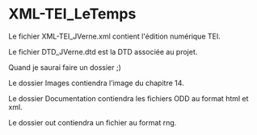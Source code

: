 # XML-TEI_LeTemps

Le fichier XML-TEI_JVerne.xml contient l'édition numérique TEI.

Le fichier DTD_JVerne.dtd est la DTD associée au projet.

Quand je saurai faire un dossier ;)

Le dossier Images contiendra l’image du chapitre 14.

Le dossier Documentation contiendra les fichiers ODD au format html et xml.

Le dossier out contiendra un fichier au format rng.
